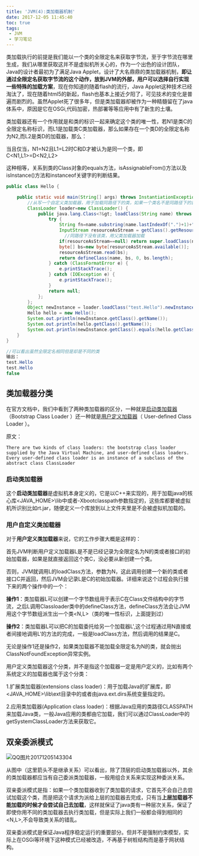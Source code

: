 ```yaml
---
title: 'JVM(4):类加载器机制'
date: 2017-12-05 11:45:40
toc: true
tags:
 - JVM
 - 学习笔记
---
```


  类加载执行的前提是我们能以一个类的全限定名来获取字节流，至于字节流在哪里生成，我们从哪里获取这并不是虚拟机所关心的，作为一个出色的设计团队，Java的设计者最初为了满足Java Applet，设计了大名鼎鼎的类加载器机制，**即让通过全限定名获取字节流的这个动作，放到JVM的外部，用户可以选择自行实现一些特殊的加载方案**，现在你知道的随着flash的流行，Java Applet这种技术已经淘汰了，现在随着html5的新起，flash也基本上接近夕阳了，可见技术的变化是普遍而剧烈的。虽然Applet死了很多年，但是类加载器却被作为一种精髓留在了java体系中，原因是它在OSGi,代码加密，热部署等等应用中有了新生的土壤。

  类加载器还有一个作用就是和类的标识一起来确定这个类的唯一性，若N1是类C的全限定名称标识，而L1是加载类C类加载器，那么如果存在一个类D的全限定名称为N2,而L2是类D的加载器，那么：

 当且仅当，N1=N2且L1=L2时C和D才被认为是同一个类，即C&lt;N1,L1&gt;=D&lt;N2,L2&gt;

 这种相等，关系到类的Class对象的equals方法，isAssignableFrom()方法以及isInstance()方法和instanceof关键字的判断结果。

<!--more-->

```java
public class Hello {

	public static void main(String[] args) throws InstantiationException, IllegalAccessException, ClassNotFoundException {
      	//从写一个自定义类加载器，用于加载同路径下的类，如果一个类名不是同路径下的就用父类加载器加载
		ClassLoader loader=new ClassLoader() {
			public java.lang.Class<?&gt; loadClass(String name) throws ClassNotFoundException {
				try {
					String fn=name.substring(name.lastIndexOf(".")+1)+".class";
					InputStream resourceAsStream = getClass().getResourceAsStream(fn);
                  	  //同路径下没有该类，用父类加载器加载
					if(resourceAsStream==null) return super.loadClass(name);
					byte[] bs=new byte[resourceAsStream.available()];
					resourceAsStream.read(bs);
					return defineClass(name, bs, 0, bs.length);
				} catch (ClassFormatError e) {
					e.printStackTrace();
				} catch (IOException e) {
					e.printStackTrace();
				}
				return null;
			};
		};
		Object newInstance = loader.loadClass("test.Hello").newInstance();
		Hello hello = new Hello();
		System.out.println(newInstance.getClass().getName());
		System.out.println(hello.getClass().getName());
		System.out.println(newInstance.getClass().equals(hello.getClass()));
	}
}

//可以看出虽然全限定名相同但是却是不同的类
输出：
test.Hello
test.Hello
false
```

## 类加载器分类

  在官方文档中，我们中看到了两种类加载器的区分，一种就是[启动类加载器](https://docs.oracle.com/javase/specs/jvms/se8/html/jvms-5.html#jvms-5.3.1)（Bootstrap Class Loader ）还一种就是[用户定义加载器](https://docs.oracle.com/javase/specs/jvms/se8/html/jvms-5.html#jvms-5.3.2)（ User-defined Class Loader ）。

原文：

```
There are two kinds of class loaders: the bootstrap class loader supplied by the Java Virtual Machine, and user-defined class loaders. Every user-defined class loader is an instance of a subclass of the abstract class ClassLoader
```

### 启动类加载器

  这个**启动类加载器**是虚拟机本身定义的，它是以C++来实现的，用于加载java的核心库&lt;JAVA_HOME&gt;\lib中或者-Xbootclasspath参数指定的，这些库都要被虚拟机所识别比如rt.jar，随便定义一个库放到以上文件夹里是不会被虚拟机加载的。

### 用户自定义类加载器

  对于**用户定义类加载器**来说，它的工作步骤大概是这样的：

  首先JVM判断用户定义加载器L是不是已经记录为全限定名为N的类或者接口的初始加载器，如果是就直接返回这个类C，没必要从新创建一个类。

  否则，JVM就调用L的loadClass方法，参数为N，这此调用创建一个新的类或者接口C并返回，然后JVM会记录L是C的初始加载器。详细来说这个过程会执行接下来的两个操作中的一个：

  **操作1**：类加载器L可以创建一个字节数组用于表示C在Class文件结构中的字节流，之后L调用Classloader类中的defineClass方法，defineClass方法会让JVM用这个字节数组派生出一个类&lt;N,L&gt;（类的唯一性标识，上面提到过）

  **操作2**：类加载器L可以把C的加载委托给另一个加载器L',这个过程通过用N直接或者间接地调用L‘的方法的完成，一般是loadClass方法，然后调用的结果是C。

无论是操作1还是操作2，如果类加载器不能加载全限定名为N的类，就会抛出ClassNotFoundException异常实例。

用户定义类加载器这个分类，并不是指这个加载器一定是用户定义的，比如有两个系统定义的加载器也属于这个分类：

1.扩展类加载器(extensions class loader)：用于加载Java的扩展库，即&lt;JAVA_HOME&gt;\lib\ext目录中的或者由java.ext.dirs系统变量指定的。

2.应用类加载器(Application class loader)：根据Java应用的类路径CLASSPATH来加载Java类，一般Java应用的类都由它加载，我们可以通过ClassLoader中的getSystemClassLoader方法来获取它。

## 双亲委派模式

![QQ图片20171205143304](\img\QQ图片20171205143304.png)

从图中（这里箭头不是继承关系）可以看出，除了顶层的启动类加载器以外，其余的类加载器都应当有自己委派类加载器，一般用组合关系来实现这种委派关系。

双亲委派模式是指：如果一个类加载器收到了类加载的请求，它首先不会自己去尝试加载这个类，而是把这个请求为派给上层的加载器去完成，只有当**上层加载器不能加载的时候才会尝试自己去加载**，这样就保证了java类有一种层次关系，保证了即使你用不同的类加载器去执行类加载，但是实际上我们一般都会得到相同的&lt;N,L&gt;,不会导致类关系的错乱。

双亲委派模式是保证Java程序稳定运行的重要部分。但并不是强制约束模型，实际上在OSGi等环境下这种模式已经被改造，不再基于树桩结构而是基于网状结构。